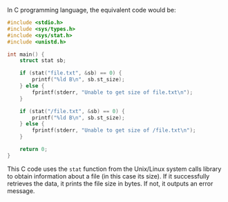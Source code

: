 In C programming language, the equivalent code would be:
```c
#include <stdio.h>
#include <sys/types.h>
#include <sys/stat.h>
#include <unistd.h>

int main() {
    struct stat sb;

    if (stat("file.txt", &sb) == 0) {
        printf("%ld B\n", sb.st_size);
    } else {
        fprintf(stderr, "Unable to get size of file.txt\n");
    }

    if (stat("/file.txt", &sb) == 0) {
        printf("%ld B\n", sb.st_size);
    } else {
        fprintf(stderr, "Unable to get size of /file.txt\n");
    }

    return 0;
}
```
This C code uses the `stat` function from the Unix/Linux system calls library to obtain information about a file (in this case its size). If it successfully retrieves the data, it prints the file size in bytes. If not, it outputs an error message.
